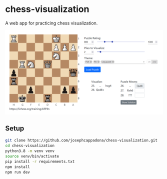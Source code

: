 # chess-visualization
A web app for practicing chess visualization.

![](img/appImage.png)

## Setup

```bash
git clone https://github.com/josephcappadona/chess-visualization.git
cd chess-visualization
python3.8 -m venv venv
source venv/bin/activate
pip install -r requirements.txt
npm install
npm run dev
```